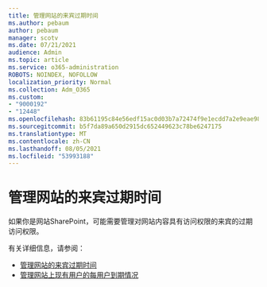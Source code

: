 ```yaml
---
title: 管理网站的来宾过期时间
ms.author: pebaum
author: pebaum
manager: scotv
ms.date: 07/21/2021
audience: Admin
ms.topic: article
ms.service: o365-administration
ROBOTS: NOINDEX, NOFOLLOW
localization_priority: Normal
ms.collection: Adm_O365
ms.custom:
- "9000192"
- "12448"
ms.openlocfilehash: 83b61195c84e56edf15ac0d03b7a72474f9e1ecdd7a2e9eae98bab59c16f1b02
ms.sourcegitcommit: b5f7da89a650d2915dc652449623c78be6247175
ms.translationtype: MT
ms.contentlocale: zh-CN
ms.lasthandoff: 08/05/2021
ms.locfileid: "53993188"
---
```

# <a name="manage-guest-expiration-for-a-site"></a>管理网站的来宾过期时间

如果你是网站SharePoint，可能需要管理对网站内容具有访问权限的来宾的过期访问权限。

有关详细信息，请参阅：

- [管理网站的来宾过期时间](https://support.microsoft.com/office/manage-guest-expiration-for-a-site-25bee24f-42ad-4ee8-8402-4186eed74dea)
- [管理网站上现有用户的每用户到期情况](/sharepoint/dev/solution-guidance/manage-user-sharing-expiration)